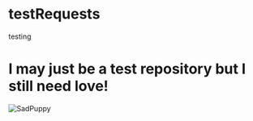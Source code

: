 # testRequests
testing

# I may just be a test repository but I still need love!
![SadPuppy](https://i.imgflip.com/zkuzl.jpg)
